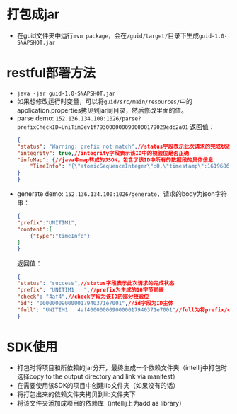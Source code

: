 # 打包成jar
- 在guid文件夹中运行`mvn package`，会在`/guid/target/`目录下生成`guid-1.0-SNAPSHOT.jar`

# restful部署方法
- `java -jar guid-1.0-SNAPSHOT.jar`
- 如果想修改运行时变量，可以将`guid/src/main/resources/`中的application.properties拷贝到jar同目录，然后修改里面的值。
- parse demo: `152.136.134.100:1026/parse?prefixCheckID=UniTimDev1f7930000000900000179029edc2a01`
    返回值：
    ```JSON
    {
    "status": "Warning: prefix not match",//status字段表示此次请求的完成状态
    "integrity": true,//integrity字段表示该ID中的校验位是否正确
    "infoMap": {//java中map转成的JSON，包含了该ID中所有的数据段的具体信息
        "TimeInfo": "{\"atomicSequenceInteger\":0,\"timestamp\":1619686415182,\"timeSequence\":1}"//一条数据段信息
    }
    }
    ```
- generate demo: `152.136.134.100:1026/generate`，请求的body为json字符串：
    ```JSON
    {
	"prefix":"UNITIM1",
	"content":[
		{"type":"timeInfo"}
	]
    }
    ```
    返回值：
    ```JSON
    {
    "status": "success",//status字段表示此次请求的完成状态
    "prefix": "UNITIM1   ",//prefix为生成的10字节前缀
    "check": "4af4",//check字段为该ID的部分校验位
    "id": "000000090000017940371e7001",//id字段为ID主体
    "full": "UNITIM1   4af4000000090000017940371e7001"//full为将prefix/check/id拼接成的完整ID。
    }
    ```

# SDK使用
- 打包时将项目和所依赖的jar分开，最终生成一个依赖文件夹（intellij中打包时选择copy to the output directory and link via manifest）
- 在需要使用该SDK的项目中创建lib文件夹（如果没有的话）
- 将打包出来的依赖文件夹拷贝到lib文件夹下
- 将该文件夹添加成项目的依赖库（intellij上为add as library）